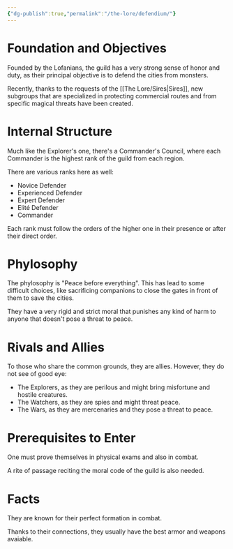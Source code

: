 ```yaml
---
{"dg-publish":true,"permalink":"/the-lore/defendium/"}
---
```


# Foundation and Objectives

Founded by the Lofanians, the guild has a very strong sense of honor and duty, as their principal objective is to defend the cities from monsters.

Recently, thanks to the requests of the [[The Lore/Sires\|Sires]], new subgroups that are specialized in protecting commercial routes and from specific magical threats have been created.

# Internal Structure

Much like the Explorer's one, there's a Commander's Council, where each Commander is the highest rank of the guild from each region.

There are various ranks here as well:
- Novice Defender
- Experienced Defender
- Expert Defender
- Elité Defender
- Commander

Each rank must follow the orders of the higher one in their presence or after their direct order.

# Phylosophy

The phylosophy is "Peace before everything". This has lead to some difficult choices, like sacrificing companions to close the gates in front of them to save the cities.

They have a very rigid and strict moral that punishes any kind of harm to anyone that doesn't pose a threat to peace.

# Rivals and Allies

To those who share the common grounds, they are allies. However, they do not see of good eye:

- The Explorers, as they are perilous and might bring misfortune and hostile creatures.
- The Watchers, as they are spies and might threat peace.
- The Wars, as they are mercenaries and they pose a threat to peace.


# Prerequisites to Enter

One must prove themselves in physical exams and also in combat.

A rite of passage reciting the moral code of the guild is also needed.

# Facts

They are known for their perfect formation in combat.

Thanks to their connections, they usually have the best armor and weapons avaiable.